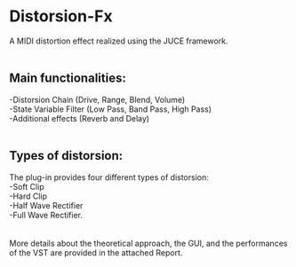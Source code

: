 # Distorsion-Fx
A MIDI distortion effect realized using the JUCE framework. <br> <br>
## Main functionalities: <br>
-Distorsion Chain (Drive, Range, Blend, Volume) <br>
-State Variable Filter (Low Pass, Band Pass, High Pass) <br>
-Additional effects (Reverb and Delay) <br>
<br>
## Types of distorsion: <br>
The plug-in provides four different types of distorsion: <br>
-Soft Clip<br>
-Hard Clip<br>
-Half Wave Rectifier<br>
-Full Wave Rectifier.<br>
<br><br>
More details about the theoretical approach, the GUI, and the performances of the VST are provided in the attached Report.


